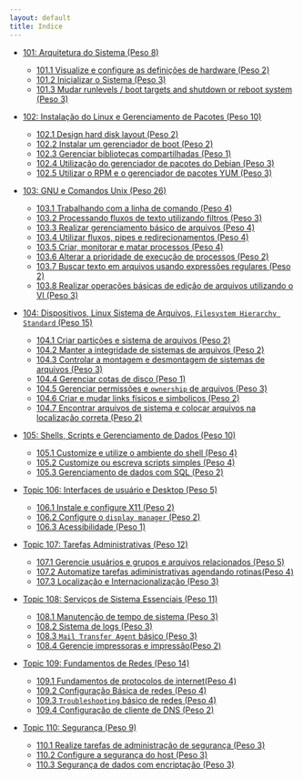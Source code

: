 ```yaml
---
layout: default
title: Indice
---
```


<!-- <div class="home">

  <h1 class="page-heading">Posts</h1>

  <ul class="post-list">
    {% for post in site.posts %}
      <li>
        <span class="post-meta">{{ post.date | date: "%b %-d, %Y" }}</span>

        <h2>
          <a class="post-link" href="{{ post.url | prepend: site.baseurl }}">{{ post.title }}</a>
        </h2>
      </li>
    {% endfor %}
  </ul>

  <p class="rss-subscribe">subscribe <a href="{{ "/feed.xml" | prepend: site.baseurl }}">via RSS</a></p>

</div>
-->

* [101: Arquitetura do Sistema (Peso 8)](/lpic1/101/arquitetura-do-sistema)
  * [101.1 Visualize e configure as definições de hardware (Peso 2)](/lpic1/101/101-1-visualize-e-configure-definicoes-de-hardware "correção ortografica")
  * [101.2 Inicializar o Sistema (Peso 3)](/lpic1/101/101-2-inicializar-o-sistema "Ainda falta conteudo")
  * [101.3 Mudar runlevels / boot targets and shutdown or reboot system (Peso 3)](/lpic1/101/101-3-mudar-runlevels-boot-targets-and-shutdown-or-reboot-system "Nada feito")

* [102: Instalação do Linux e Gerenciamento de Pacotes (Peso 10)](/lpic1/102/instalacao-do-linux-e-gerenciamento-de-pacotes)
  * [102.1 Design hard disk layout (Peso 2)](/lpic1/102/102-1-desenhando-o-layout-do-disco-rigido "x")
  * [102.2 Instalar um gerenciador de boot (Peso 2)](/lpic1/102/102-2-instalar-um-gerenciador-de-boot "Nada feito")
  * [102.3 Gerenciar bibliotecas compartilhadas (Peso 1)](/lpic1/102/102-3-gerenciar-bibliotecas-compartilhadas "Conteudo incompleto")
  * [102.4 Utilização do gerenciador de pacotes do Debian (Peso 3)](/lpic1/102/102-4-utilizacao-do-gerenciador-de-pacotes-do-debian "Nada feito")
  * [102.5 Utilizar o RPM e o gerenciador de pacotes YUM (Peso 3)](/lpic1/102/102-5-utilizar-o-rpm-e-o-gerenciador-de-pacotes-yum "Nada feito")

* [103: GNU e Comandos Unix (Peso 26)](#)
  * [103.1 Trabalhando com a linha de comando (Peso 4)](/lpic1/103/103-1-trabalhando-com-a-linha-de-comando "Revisar ortografia")
  * [103.2 Processando fluxos de texto utilizando filtros (Peso 3)](/lpic1/103/103-2-processando-fluxos-de-texto-utilizando-filtros "Nada feito")
  * [103.3 Realizar gerenciamento básico de arquivos (Peso 4)](/lpic1/103/103-3-realizar-gerenciamento-basico-de-arquivos "Falta conteúdo")
  * [103.4 Utilizar fluxos, pipes e redirecionamentos (Peso 4)](/lpic1/103/103-4-utilizar-fluxos-pipes-e-redirecionamentos "Nada feito")
  * [103.5 Criar, monitorar e matar processos (Peso 4)](/lpic1/103/103-5-criar-monitorar-e-matar-processos "falta conteudo")
  * [103.6 Alterar a prioridade de execução de processos (Peso 2)](/lpic1/103/103-6-alterar-a-prioridade-de-execucao-de-processos "Revisar Ortografia")
  * [103.7 Buscar texto em arquivos usando expressões regulares (Peso 2)](/lpic1/103/103-7-buscando-texto-em-arquivos-usando-expressoes-regulares "falta conteudo")
  * [103.8 Realizar operações básicas de edição de arquivos utilizando o VI (Peso 3)](/lpic1/103/103-8-realizar-operacoes-basicas-de-edicao-de-arquivos-utilizando-o-VI "nada feito")

* [104: Dispositivos, Linux Sistema de Arquivos, `Filesystem Hierarchy Standard` (Peso 15)](/lpic1/104/dispositivos-linux-sistema-de-arquivo-fhs "nada feito")
  * [104.1 Criar partições e sistema de arquivos (Peso 2)](/lpic1/104/104-1-criar-particoes-e-sistema-de-arquivos "nada feito")
  * [104.2 Manter a integridade de sistemas de arquivos (Peso 2)](/lpic1/104/104-2-manter-a-integridade-de-sistema-de-arquivos "nada feito")
  * [104.3 Controlar a montagem e desmontagem de sistemas de arquivos (Peso 3)](/lpic1/104/104-3-controlar-a-montagem-e-desmontagem-de-sistemas-de-arquivos "nada feito")
  * [104.4 Gerenciar cotas de disco (Peso 1)](/lpic1/104/104-4-gerenciar-cotas-de-disco "nada feito")
  * [104.5 Gerenciar permissões e `ownership` de arquivos (Peso 3)](/lpic1/104/104-5-gerenciar-permissoes-e-ownership-de-arquivos "correção de ortogrfia e conteudo")
  * [104.6 Criar e mudar links físicos e simbolicos (Peso 2)](/lpic1/104/104-6-criar-e-mudar-links-fisicos-e-simbolicos "correção ortografica e revisão de conteúdo")
  * [104.7 Encontrar arquivos de sistema e colocar arquivos na localização correta (Peso 2)](/lpic1/104/104-7-encontrar-arquivos-de-sistema-e-colocar-arquivos-na-localizacao-correta "nada feito")

* [105: Shells, Scripts e Gerenciamento de Dados (Peso 10)](/lpic1/105/shells-scripts-e-gerenciamento-de-dados "nada feito") 
  * [105.1 Customize e utilize o ambiente do shell (Peso 4)](/lpic1/105/105-1-modifique-e-utilize-o-ambiente-shell "nada feito")
  * [105.2 Customize ou escreva scripts simples (Peso 4)](/lpic1/105/105-2-customize-ou-escreva-scripts-simples "nada feito")
  * [105.3 Gerenciamento de dados com SQL (Peso 2)](/lpic1/105/105-3-gerencimanto-de-dados-com-sql "nada feito")

* [Topic 106: Interfaces de usuário e Desktop (Peso 5)](/lpic1/106/interfaces-de-usuario-e-desktop "nada feito")
  * [106.1 Instale e configure X11 (Peso 2)](/lpic1/106/106-1-instale-e-configure-X11 "nada feito")
  * [106.2 Configure o `display manager` (Peso 2)](/lpic1/106/106-2-configure-o-display-manager "nada feito")
  * [106.3 Acessibilidade (Peso 1)](/lpic1/106/106-3-acessibilidade "nada feito")

* [Topic 107: Tarefas Administrativas (Peso 12)](/lpic1/107/criar-particoes-e-sistema-de-arquivos "nada feito")
  * [107.1 Gerencie usuários e grupos e arquivos relacionados (Peso 5)](/lpic1/107/107-1-gerencie-usuarios-e-grupos-e-arquivos-de-sistemas-relacionados "nada feito")
  * [107.2 Automatize tarefas adiministrativas agendando rotinas(Peso 4)](/lpic1/107/107-2-automatize-tarefas-adiministrativas-agendando-rotinas "nada feito")
  * [107.3 Localização e Internacionalização (Peso 3)](/lpic1/107/107-3-localizacao-e-internacionalizacao "nada feito")

* [Topic 108: Serviços de Sistema Essenciais (Peso 11)](/lpic1/108/servicos-de-sistema-essenciais "nada feito")
  * [108.1 Manutenção de tempo de sistema (Peso 3)](/lpic1/108/108-1-manutencao-de-tempo-de-sistema "nada feito")
  * [108.2 Sistema de logs (Peso 3)](/lpic1/108/108-2-sistema-de-logs "nada feito")
  * [108.3 `Mail Transfer Agent` básico (Peso 3)](/lpic1/108/108-3-mail-transfer-agent-basico "nada feito")
  * [108.4 Gerencie impressoras e impressão(Peso 2)](/lpic1/108/108-4-gerencie-impressoras-e-impressao "nada feito")

* [Topic 109: Fundamentos de Redes (Peso 14)](/lpic1/109/fundamentos-de-redes "nada feito")
  * [109.1 Fundamentos de protocolos de internet(Peso 4)](/lpic1/109/109-1-fundamentos-de-protocolos-de-internet "nada feito")
  * [109.2 Configuração Básica de redes (Peso 4)](/lpic1/109/109-2-configuracao-basica-de-redes "nada feito")
  * [109.3 `Troubleshooting` básico de redes (Peso 4)](/lpic1/109/109-3-troubleshooting-basico-de-redes "nada feito")
  * [109.4 Configuração de cliente de DNS (Peso 2)](/lpic1/109/109-4-configuracao-de-cliente-de-DNS "nada feito")

* [Topic 110: Segurança (Peso 9)](/lpic1/110/seguranca "nada feito")
  * [110.1 Realize tarefas de administração de segurança (Peso 3)](/lpic1/110/110-1-realize-tarefas-de-administracao-de-seguranca "nada feito")
  * [110.2 Configure a segurança do host (Peso 3)](/lpic1/110/110-2-configure-a-seguranca-do-host "nada feito")
  * [110.3 Segurança de dados com encriptação (Peso 3)](/lpic1/110/110-3-seguranca-de-dados-com-encriptacao "nada feito")